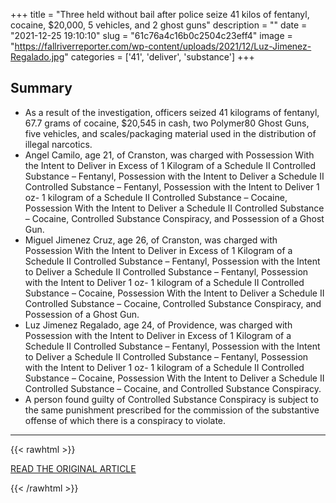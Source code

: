+++
title = "Three held without bail after police seize 41 kilos of fentanyl, cocaine, $20,000, 5 vehicles, and 2 ghost guns"
description = ""
date = "2021-12-25 19:10:10"
slug = "61c76a4c16b0c2504c23eff4"
image = "https://fallriverreporter.com/wp-content/uploads/2021/12/Luz-Jimenez-Regalado.jpg"
categories = ['41', 'deliver', 'substance']
+++



## Summary

- As a result of the investigation, officers seized 41 kilograms of fentanyl, 67.7 grams of cocaine, $20,545 in cash, two Polymer80 Ghost Guns, five vehicles, and scales/packaging material used in the distribution of illegal narcotics.
- Angel Camilo, age 21, of Cranston, was charged with Possession With the Intent to Deliver in Excess of 1 Kilogram of a Schedule II Controlled Substance – Fentanyl, Possession with the Intent to Deliver a Schedule II Controlled Substance – Fentanyl, Possession with the Intent to Deliver 1 oz- 1 kilogram of a Schedule II Controlled Substance – Cocaine, Possession With the Intent to Deliver a Schedule II Controlled Substance – Cocaine, Controlled Substance Conspiracy, and Possession of a Ghost Gun.
- Miguel Jimenez Cruz, age 26, of Cranston, was charged with Possession With the Intent to Deliver in Excess of 1 Kilogram of a Schedule II Controlled Substance – Fentanyl, Possession with the Intent to Deliver a Schedule II Controlled Substance – Fentanyl, Possession with the Intent to Deliver 1 oz- 1 kilogram of a Schedule II Controlled Substance – Cocaine, Possession With the Intent to Deliver a Schedule II Controlled Substance – Cocaine, Controlled Substance Conspiracy, and Possession of a Ghost Gun.
- Luz Jimenez Regalado, age 24, of Providence, was charged with Possession with the Intent to Deliver in Excess of 1 Kilogram of a Schedule II Controlled Substance – Fentanyl, Possession with the Intent to Deliver a Schedule II Controlled Substance – Fentanyl, Possession with the Intent to Deliver 1 oz- 1 kilogram of a Schedule II Controlled Substance – Cocaine, Possession With the Intent to Deliver a Schedule II Controlled Substance – Cocaine, and Controlled Substance Conspiracy.
- A person found guilty of Controlled Substance Conspiracy is subject to the same punishment prescribed for the commission of the substantive offense of which there is a conspiracy to violate.

---

{{< rawhtml >}}
  <p class="article-category">
    <a target="_blank" href="https://fallriverreporter.com/three-held-without-bail-after-police-seize-41-kilos-of-fentanyl-cocaine-20000-5-vehicles-and-2-ghost-guns/">READ THE ORIGINAL ARTICLE</a>
  </p>
{{< /rawhtml >}}
